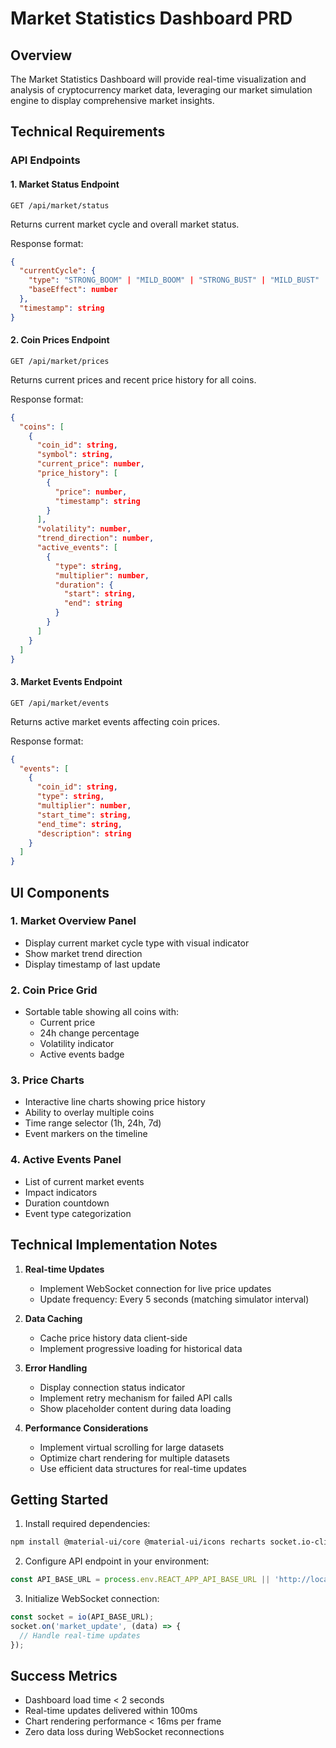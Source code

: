 # Market Statistics Dashboard PRD

## Overview
The Market Statistics Dashboard will provide real-time visualization and analysis of cryptocurrency market data, leveraging our market simulation engine to display comprehensive market insights.

## Technical Requirements

### API Endpoints

#### 1. Market Status Endpoint
```
GET /api/market/status
```
Returns current market cycle and overall market status.

Response format:
```json
{
  "currentCycle": {
    "type": "STRONG_BOOM" | "MILD_BOOM" | "STRONG_BUST" | "MILD_BUST" | "STABLE",
    "baseEffect": number
  },
  "timestamp": string
}
```

#### 2. Coin Prices Endpoint
```
GET /api/market/prices
```
Returns current prices and recent price history for all coins.

Response format:
```json
{
  "coins": [
    {
      "coin_id": string,
      "symbol": string,
      "current_price": number,
      "price_history": [
        {
          "price": number,
          "timestamp": string
        }
      ],
      "volatility": number,
      "trend_direction": number,
      "active_events": [
        {
          "type": string,
          "multiplier": number,
          "duration": {
            "start": string,
            "end": string
          }
        }
      ]
    }
  ]
}
```

#### 3. Market Events Endpoint
```
GET /api/market/events
```
Returns active market events affecting coin prices.

Response format:
```json
{
  "events": [
    {
      "coin_id": string,
      "type": string,
      "multiplier": number,
      "start_time": string,
      "end_time": string,
      "description": string
    }
  ]
}
```

## UI Components

### 1. Market Overview Panel
- Display current market cycle type with visual indicator
- Show market trend direction
- Display timestamp of last update

### 2. Coin Price Grid
- Sortable table showing all coins with:
  - Current price
  - 24h change percentage
  - Volatility indicator
  - Active events badge

### 3. Price Charts
- Interactive line charts showing price history
- Ability to overlay multiple coins
- Time range selector (1h, 24h, 7d)
- Event markers on the timeline

### 4. Active Events Panel
- List of current market events
- Impact indicators
- Duration countdown
- Event type categorization

## Technical Implementation Notes

1. **Real-time Updates**
   - Implement WebSocket connection for live price updates
   - Update frequency: Every 5 seconds (matching simulator interval)

2. **Data Caching**
   - Cache price history data client-side
   - Implement progressive loading for historical data

3. **Error Handling**
   - Display connection status indicator
   - Implement retry mechanism for failed API calls
   - Show placeholder content during data loading

4. **Performance Considerations**
   - Implement virtual scrolling for large datasets
   - Optimize chart rendering for multiple datasets
   - Use efficient data structures for real-time updates

## Getting Started

1. Install required dependencies:
```bash
npm install @material-ui/core @material-ui/icons recharts socket.io-client
```

2. Configure API endpoint in your environment:
```javascript
const API_BASE_URL = process.env.REACT_APP_API_BASE_URL || 'http://localhost:3000/api';
```

3. Initialize WebSocket connection:
```javascript
const socket = io(API_BASE_URL);
socket.on('market_update', (data) => {
  // Handle real-time updates
});
```

## Success Metrics
- Dashboard load time < 2 seconds
- Real-time updates delivered within 100ms
- Chart rendering performance < 16ms per frame
- Zero data loss during WebSocket reconnections
